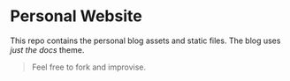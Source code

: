 # Personal Website

This repo contains the personal blog assets and static files. The blog uses _just the docs_ theme.

> Feel free to fork and improvise.


